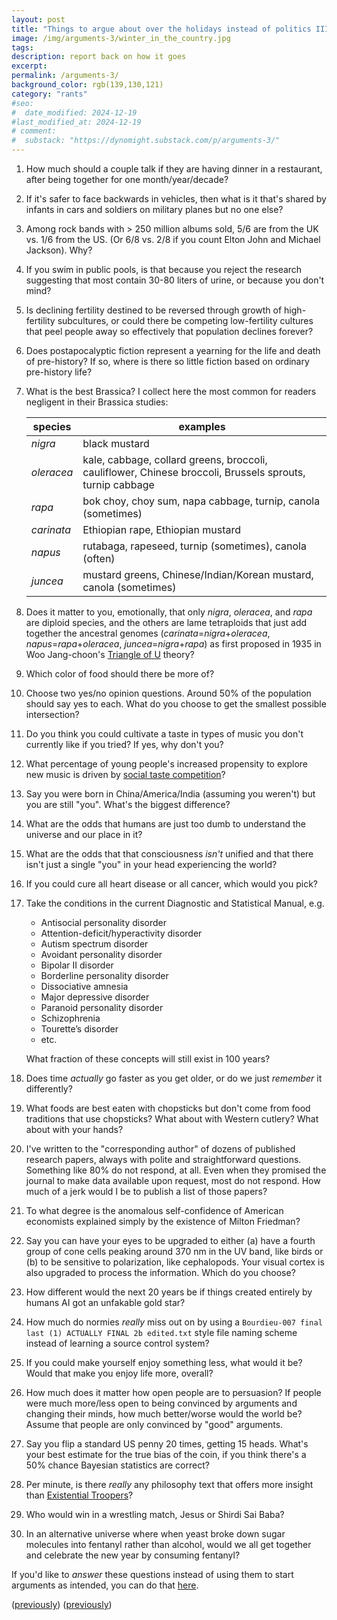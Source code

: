 ```yaml
---
layout: post
title: "Things to argue about over the holidays instead of politics III"
image: /img/arguments-3/winter_in_the_country.jpg
tags: 
description: report back on how it goes
excerpt: 
permalink: /arguments-3/
background_color: rgb(139,130,121)
category: "rants"
#seo:
#  date_modified: 2024-12-19
#last_modified_at: 2024-12-19
# comment:
#  substack: "https://dynomight.substack.com/p/arguments-3/"
---
```


1.  How much should a couple talk if they are having dinner in a restaurant, after being together for one month/year/decade?

2. If it's safer to face backwards in vehicles, then what is it that's shared by infants in cars and soldiers on military planes but no one else?

3.  Among rock bands with > 250 million albums sold, 5/6 are from the UK vs. 1/6 from the US. (Or 6/8 vs. 2/8 if you count Elton John and Michael Jackson). Why?

4. If you swim in public pools, is that because you reject the research suggesting that most contain 30-80 liters of urine, or because you don't mind?

5. Is declining fertility destined to be reversed through growth of high-fertility subcultures, or could there be competing low-fertility cultures that peel people away so effectively that population declines forever?

6. Does postapocalyptic fiction represent a yearning for the life and death of pre-history? If so, where is there so little fiction based on ordinary pre-history life?

7. What is the best Brassica? I collect here the most common for readers negligent in their Brassica studies:
  
    | species    | examples                                                                                                 |
    | ---------- | -------------------------------------------------------------------------------------------------------- |
    | *nigra*    | black mustard                                                                                            |
    | *oleracea* | kale, cabbage, collard greens, broccoli, cauliflower, Chinese broccoli, Brussels sprouts, turnip cabbage |
    | *rapa*     | bok choy, choy sum, napa cabbage, turnip, canola (sometimes)                                             |
    | *carinata* | Ethiopian rape, Ethiopian mustard                                                                        |
    | *napus*    | rutabaga, rapeseed, turnip (sometimes), canola (often)                                                   |
    | *juncea*   | mustard greens, Chinese/Indian/Korean mustard, canola (sometimes)                                        |

8. Does it matter to you, emotionally, that only *nigra*, *oleracea*, and *rapa* are diploid species, and the others are lame tetraploids that just add together the ancestral genomes (*carinata*=*nigra*+*oleracea*, *napus*=*rapa*+*oleracea*, *juncea*=*nigra*+*rapa*) as first proposed in 1935 in Woo Jang-choon's [Triangle of U](https://en.wikipedia.org/wiki/Triangle_of_U) theory?

9. Which color of food should there be more of?

10. Choose two yes/no opinion questions. Around 50% of the population should say yes to each. What do you choose to get the smallest possible intersection?

11. Do you think you could cultivate a taste in types of music you don't currently like if you tried? If yes, why don't you?

12. What percentage of young people's increased propensity to explore new music is driven by [social taste competition](https://dynomight.net/taste-games/)?

13. Say you were born in China/America/India (assuming you weren't) but you are still "you". What's the biggest difference?

14. What are the odds that humans are just too dumb to understand the universe and our place in it?

15. What are the odds that that consciousness *isn't* unified and that there isn't just a single "you" in your head experiencing the world?

16. If you could cure all heart disease or all cancer, which would you pick?

17. Take the conditions in the current Diagnostic and Statistical Manual, e.g.

	* Antisocial personality disorder
	* Attention-deficit/hyperactivity disorder
	* Autism spectrum disorder
	* Avoidant personality disorder
	* Bipolar II disorder
	* Borderline personality disorder
	* Dissociative amnesia
	* Major depressive disorder
	* Paranoid personality disorder
	* Schizophrenia
	* Tourette’s disorder
	* etc.

	What fraction of these concepts will still exist in 100 years?

18. Does time *actually* go faster as you get older, or do we just *remember* it differently?

19. What foods are best eaten with chopsticks but don't come from food traditions that use chopsticks? What about with Western cutlery? What about with your hands?

20. I've written to the "corresponding author" of dozens of published research papers, always with polite and straightforward questions. Something like 80% do not respond, at all. Even when they promised the journal to make data available upon request, most do not respond. How much of a jerk would I be to publish a list of those papers?

21. To what degree is the anomalous self-confidence of American economists explained simply by the existence of Milton Friedman?

22. Say you can have your eyes to be upgraded to either (a) have a fourth group of cone cells peaking around 370 nm in the UV band, like birds or (b) to be sensitive to polarization, like cephalopods. Your visual cortex is also upgraded to process the information. Which do you choose?

23. How different would the next 20 years be if things created entirely by humans AI got an unfakable gold star?

24. How much do normies *really* miss out on by using a `Bourdieu-007 final last (1) ACTUALLY FINAL 2b edited.txt` style file naming scheme instead of learning a source control system?

25. If you could make yourself enjoy something less, what would it be? Would that make you enjoy life more, overall?

26. How much does it matter how open people are to persuasion? If people were much more/less open to being convinced by arguments and changing their minds, how much better/worse would the world be? Assume that people are only convinced by "good" arguments.

27. Say you flip a standard US penny 20 times, getting 15 heads. What's your best estimate for the true bias of the coin, if you think there's a 50% chance Bayesian statistics are correct?

28. Per minute, is there *really* any philosophy text that offers more insight than [Existential Troopers](https://www.youtube.com/watch?v=gKppwACQ-qk)?

29. Who would win in a wrestling match, Jesus or Shirdi Sai Baba?

30. In an alternative universe where when yeast broke down sugar molecules into fentanyl rather than alcohol, would we all get together and celebrate the new year by consuming fentanyl?

If you'd like to *answer* these questions instead of using them to start arguments as intended, you can do that [here](https://cryptpad.fr/form/#/2/form/view/eDTgUL5fanUxLyS6SWLDmU3mOFSYbMHYkW5aASHA+-8/).

([previously](https://dynomight.net/arguments/)) ([previously](https://dynomight.net/arguments-2/))
